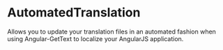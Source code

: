 AutomatedTranslation
====================

Allows you to update your translation files in an automated fashion when using Angular-GetText to localize your AngularJS application.

